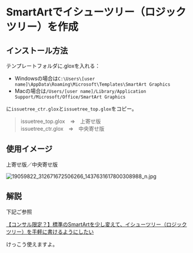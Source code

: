 # SmartArtでイシューツリー（ロジックツリー）を作成

## インストール方法

テンプレートフォルダに.gloxを入れる：

- Windowsの場合は`C:\Users\[user name]\AppData\Roaming\Microsoft\Templates\SmartArt Graphics`
- Macの場合は`/Users/[user name]/Library/Application Support/Microsoft/Office/SmartArt Graphics`

に`issuetree_ctr.glox`と`issuetree_top.glox`をコピー。

> issuetree_top.glox　⇒　上寄せ版<br>
>issuetree_ctr.glox　⇒　中央寄せ版

## 使用イメージ

上寄せ版／中央寄せ版

![19059822_312671672506266_1437631617800308988_n.jpg](https://qiita-image-store.s3.amazonaws.com/0/184128/35c13fac-3c8c-93d8-ee74-3254b1ddb25e.jpeg)

## 解説

下記ご参照

[【コンサル限定？】標準のSmartArtを少し変えて、イシューツリー（ロジックツリー）を手軽に書けるようにしたい
](https://qiita.com/hann-solo/items/2b6e1d8ea9e7afde90d1)

けっこう使えますよ。
